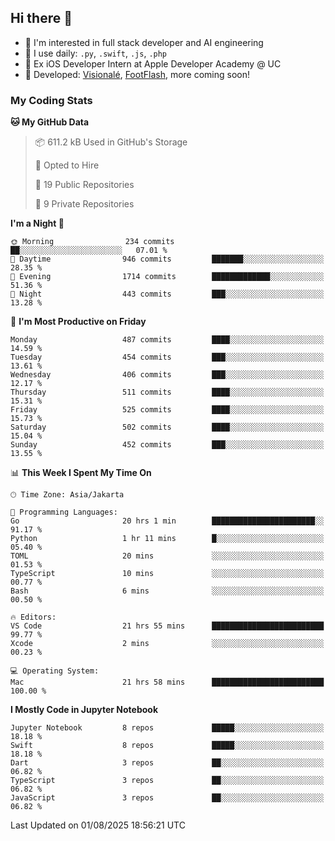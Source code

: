 ## Hi there 👋

- 🤖 I'm interested in full stack developer and AI engineering
- 🌱 I use daily: `.py`, `.swift`, `.js`, `.php`
- 🍎 Ex iOS Developer Intern at Apple Developer Academy @ UC
- 🔨 Developed: [Visionalé](https://apps.apple.com/id/app/visional%C3%A9/id6737191146), [FootFlash](https://apps.apple.com/id/app/footflash/id6550905078), more coming soon!

### My Coding Stats

<!--START_SECTION:waka-->
**🐱 My GitHub Data** 

> 📦 611.2 kB Used in GitHub's Storage 
 > 
> 💼 Opted to Hire
 > 
> 📜 19 Public Repositories 
 > 
> 🔑 9 Private Repositories 
 > 
**I'm a Night 🦉** 

```text
🌞 Morning                234 commits         ██░░░░░░░░░░░░░░░░░░░░░░░   07.01 % 
🌆 Daytime                946 commits         ███████░░░░░░░░░░░░░░░░░░   28.35 % 
🌃 Evening                1714 commits        █████████████░░░░░░░░░░░░   51.36 % 
🌙 Night                  443 commits         ███░░░░░░░░░░░░░░░░░░░░░░   13.28 % 
```
📅 **I'm Most Productive on Friday** 

```text
Monday                   487 commits         ████░░░░░░░░░░░░░░░░░░░░░   14.59 % 
Tuesday                  454 commits         ███░░░░░░░░░░░░░░░░░░░░░░   13.61 % 
Wednesday                406 commits         ███░░░░░░░░░░░░░░░░░░░░░░   12.17 % 
Thursday                 511 commits         ████░░░░░░░░░░░░░░░░░░░░░   15.31 % 
Friday                   525 commits         ████░░░░░░░░░░░░░░░░░░░░░   15.73 % 
Saturday                 502 commits         ████░░░░░░░░░░░░░░░░░░░░░   15.04 % 
Sunday                   452 commits         ███░░░░░░░░░░░░░░░░░░░░░░   13.55 % 
```


📊 **This Week I Spent My Time On** 

```text
🕑︎ Time Zone: Asia/Jakarta

💬 Programming Languages: 
Go                       20 hrs 1 min        ███████████████████████░░   91.17 % 
Python                   1 hr 11 mins        █░░░░░░░░░░░░░░░░░░░░░░░░   05.40 % 
TOML                     20 mins             ░░░░░░░░░░░░░░░░░░░░░░░░░   01.53 % 
TypeScript               10 mins             ░░░░░░░░░░░░░░░░░░░░░░░░░   00.77 % 
Bash                     6 mins              ░░░░░░░░░░░░░░░░░░░░░░░░░   00.50 % 

🔥 Editors: 
VS Code                  21 hrs 55 mins      █████████████████████████   99.77 % 
Xcode                    2 mins              ░░░░░░░░░░░░░░░░░░░░░░░░░   00.23 % 

💻 Operating System: 
Mac                      21 hrs 58 mins      █████████████████████████   100.00 % 
```

**I Mostly Code in Jupyter Notebook** 

```text
Jupyter Notebook         8 repos             █████░░░░░░░░░░░░░░░░░░░░   18.18 % 
Swift                    8 repos             █████░░░░░░░░░░░░░░░░░░░░   18.18 % 
Dart                     3 repos             ██░░░░░░░░░░░░░░░░░░░░░░░   06.82 % 
TypeScript               3 repos             ██░░░░░░░░░░░░░░░░░░░░░░░   06.82 % 
JavaScript               3 repos             ██░░░░░░░░░░░░░░░░░░░░░░░   06.82 % 
```




 Last Updated on 01/08/2025 18:56:21 UTC
<!--END_SECTION:waka-->

<!--
**nico-samuelson/nico-samuelson** is a ✨ _special_ ✨ repository because its `README.md` (this file) appears on your GitHub profile.

Here are some ideas to get you started:

- 🔭 I’m currently working on ...
- 🌱 I’m currently learning ...
- 👯 I’m looking to collaborate on ...
- 🤔 I’m looking for help with ...
- 💬 Ask me about ...
- 📫 How to reach me: ...
- 😄 Pronouns: ...
- ⚡ Fun fact: ...
-->
